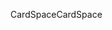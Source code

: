 <span data-ttu-id="3b0ac-101">CardSpace</span><span class="sxs-lookup"><span data-stu-id="3b0ac-101">CardSpace</span></span>